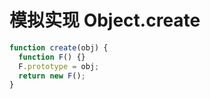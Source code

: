 # 模拟实现 Object.create

```js
function create(obj) {
  function F() {}
  F.prototype = obj;
  return new F();
}
```
